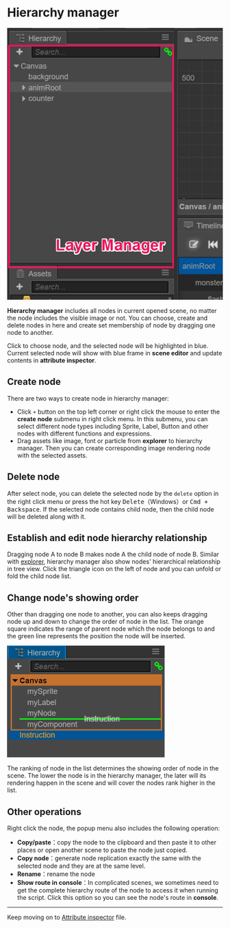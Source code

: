 # Hierarchy manager

![hierarchy panel](../index/hierarchy.png)

**Hierarchy manager** includes all nodes in current opened scene, no matter the node includes the visible image or not. You can choose, create and delete nodes in here and create set membership of node by dragging one node to another.

Click to choose node, and the selected node will be highlighted in blue. Current selected node will show with blue frame in **scene editor** and update contents in **attribute inspector**.


## Create node

There are two ways to create node in hierarchy manager:

- Click  `+` button on the top left corner or right click the mouse to enter the **create node** submenu in right click menu. In this submenu, you can select different node types including Sprite, Label, Button and other nodes with different functions and expressions.
- Drag assets like image, font or particle from **explorer** to hierarchy manager. Then you can create corresponding image rendering node with the selected assets.

## Delete node 

After select node, you can delete the selected node by the `delete` option in the right click menu or press the hot key <kbd>Delete</kbd>（Windows）or <kbd>Cmd + Backspace</kbd>. If the selected node contains child node, then the child node will be deleted along with it.

## Establish and edit node hierarchy relationship

Dragging node A to node B makes node A the child node of node B. Similar with [explorer](assets.md), hierarchy manager also show nodes' hierarchical relationship in tree view. Click the triangle icon on the left of node and you can unfold or fold the child node list.

## Change node's showing order

Other than dragging one node to another, you can also keeps dragging node up and down to change the order of node in the list. The orange square indicates the range of parent node which the node belongs to and the green line represents the position the node will be inserted.

![move node](hierarchy/move.png)

The ranking of node in the list determines the showing order of node in the scene. The lower the node is in the hierarchy manager, the later will its rendering happen in the scene and will cover the nodes rank higher in the list.

## Other operations

Right click the node, the popup menu also includes the following operation:

- **Copy/paste**：copy the node to the clipboard and then paste it to other places or open another scene to paste the node just copied.
- **Copy node**：generate node replication exactly the same with the selected node and they are at the same level.
- **Rename**：rename the node
- **Show route in console**：In complicated scenes, we sometimes need to get the complete hierarchy route of the node to access it when running the script. Click this option so you can see the node's route in **console**.

---

Keep moving on to [Attribute inspector](inspector.md) file.

